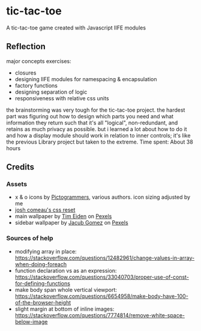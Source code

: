 # tic-tac-toe

A tic-tac-toe game created with Javascript IIFE modules

## Reflection
major concepts exercises:
- closures
- designing IIFE modules for namespacing & encapsulation
- factory functions
- designing separation of logic
- responsiveness with relative css units


the brainstorming was very tough for the tic-tac-toe project. the hardest part was figuring out how to design which parts you need and what information they return such that it's all "logical", non-redundant, and retains as much privacy as possible. but i learned a lot about how to do it and how a display module should work in relation to inner controls; it's like the previous Library project but taken to the extreme. Time spent: About 38 hours

## Credits
### Assets
- x & o icons by [Pictogrammers](https://pictogrammers.com/library/mdi/), various authors. icon sizing adjusted by me
- [josh comeau's css reset](https://www.joshwcomeau.com/css/custom-css-reset/)
- main wallpaper by [Tim Eiden](https://www.pexels.com/@phantomant/) on [Pexels](https://www.pexels.com/photo/macro-photography-of-yellow-flowers-during-sunset-1222561/)
- sidebar wallpaper by [Jacub Gomez](https://www.pexels.com/@jacub-gomez-447561/) on [Pexels](https://www.pexels.com/photo/silhouette-photography-of-man-at-beach-during-sunset-1142941/)

### Sources of help
- modifying array in place: https://stackoverflow.com/questions/12482961/change-values-in-array-when-doing-foreach
- function declaration vs as an expression: https://stackoverflow.com/questions/33040703/proper-use-of-const-for-defining-functions
- make body span whole vertical viewport: https://stackoverflow.com/questions/6654958/make-body-have-100-of-the-browser-height
- slight margin at bottom of inline images: https://stackoverflow.com/questions/7774814/remove-white-space-below-image
